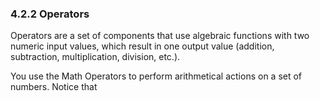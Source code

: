 ### 4.2.2 Operators

Operators are a set of components that use
algebraic functions with two numeric input values, which result in one output
value (addition, subtraction, multiplication, division, etc.).

You use the Math Operators to perform arithmetical
actions on a set of numbers. Notice that 